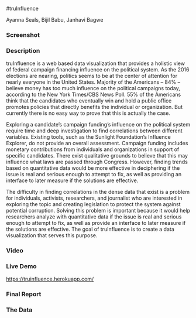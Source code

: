 #truInfluence
<p>Ayanna Seals, Bijil Babu, Janhavi Bagwe</p>

<h3>Screenshot</h3>

<h3>Description</h3>

truInfluence is a web based data visualization that provides a holistic view of federal campaign financing influence on the political system. As the 2016 elections are nearing, politics seems to be at the center of attention for nearly everyone in the United States. Majority of the Americans – 84% – believe money has too much influence on the political campaigns today, according to the New York Times/CBS News Poll. 55% of the Americans think that the candidates who eventually win and hold a public office promotes policies that directly benefits the individual or organization. But currently there is no easy way to prove that this is actually the case.

Exploring a candidate’s campaign funding’s influence on the political system require time and deep investigation to find correlations between different variables. Existing tools, such as the Sunlight Foundation’s Influence Explorer, do not provide an overall assessment. Campaign funding includes monetary contributions from individuals and organizations in support of specific candidates. There exist qualitative grounds to believe that this may influence what laws are passed through Congress. However, finding trends based on quantitative data would be more effective in deciphering if the issue is real and serious enough to attempt to fix, as well as providing an interface to later measure if the solutions are effective.

The difficulty in finding correlations in the dense data that exist is a problem for individuals, activists, researchers, and journalist who are interested in exploring the topic and creating legislation to protect the system against potential corruption. Solving this problem is important because it would help researchers analyze with quantitative data if the issue is real and serious enough to attempt to fix, as well as provide an interface to later measure if the solutions are effective. The goal of truInfluence is to create a data visualization that serves this purpose.

<h3>Video</h3>

<h3>Live Demo</h3>

https://truinfluence.herokuapp.com/

<h3>Final Report</h3>

<h3>The Data</h3>
